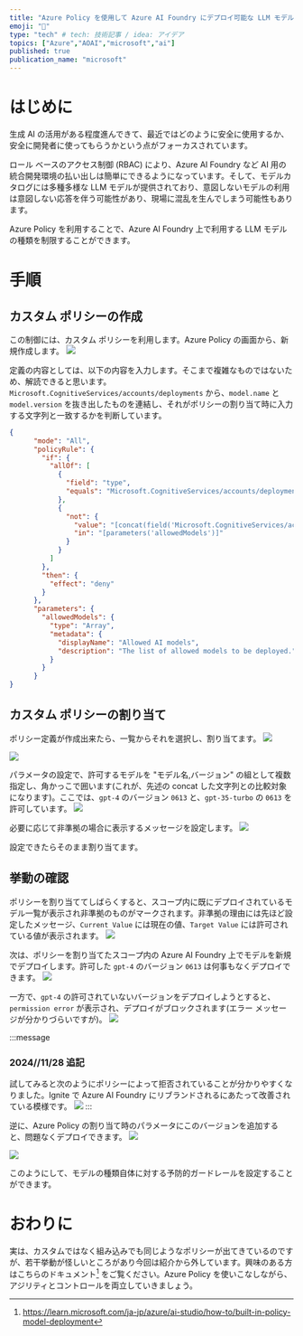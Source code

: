 ```yaml
---
title: "Azure Policy を使用して Azure AI Foundry にデプロイ可能な LLM モデルの種類を制限する"
emoji: "🍩"
type: "tech" # tech: 技術記事 / idea: アイデア
topics: ["Azure","AOAI","microsoft","ai"]
published: true
publication_name: "microsoft"
---
```


# はじめに
生成 AI の活用がある程度進んできて、最近ではどのように安全に使用するか、安全に開発者に使ってもらうかという点がフォーカスされています。

ロール ベースのアクセス制御 (RBAC) により、Azure AI Foundry など AI 用の統合開発環境の払い出しは簡単にできるようになっています。そして、モデルカタログには多種多様な LLM モデルが提供されており、意図しないモデルの利用は意図しない応答を伴う可能性があり、現場に混乱を生んでしまう可能性もあります。

Azure Policy を利用することで、Azure AI Foundry 上で利用する LLM モデルの種類を制限することができます。

# 手順

## カスタム ポリシーの作成
この制御には、カスタム ポリシーを利用します。Azure Policy の画面から、新規作成します。
![](/images/20241115-modelcontrol/modelgov01.png)

定義の内容としては、以下の内容を入力します。そこまで複雑なものではないため、解読できると思います。`Microsoft.CognitiveServices/accounts/deployments` から、`model.name` と `model.version` を抜き出したものを連結し、それがポリシーの割り当て時に入力する文字列と一致するかを判断しています。
```json
{
      "mode": "All",
      "policyRule": {
        "if": {
          "allOf": [
            {
              "field": "type",
              "equals": "Microsoft.CognitiveServices/accounts/deployments"
            },
            {
              "not": {
                "value": "[concat(field('Microsoft.CognitiveServices/accounts/deployments/model.name'), ',', field('Microsoft.CognitiveServices/accounts/deployments/model.version'))]",
                "in": "[parameters('allowedModels')]"
              }
            }
          ]
        },
        "then": {
          "effect": "deny"
        }
      },
      "parameters": {
        "allowedModels": {
          "type": "Array",
          "metadata": {
            "displayName": "Allowed AI models",
            "description": "The list of allowed models to be deployed."
          }
        }
      }
}
```

## カスタム ポリシーの割り当て
ポリシー定義が作成出来たら、一覧からそれを選択し、割り当てます。
![](/images/20241115-modelcontrol/modelgov02.png)

![](/images/20241115-modelcontrol/modelgov03.png)

パラメータの設定で、許可するモデルを "モデル名,バージョン" の組として複数指定し、角かっこで囲います(これが、先述の concat した文字列との比較対象になります)。ここでは、`gpt-4` のバージョン `0613` と、`gpt-35-turbo` の `0613` を許可しています。
![](/images/20241115-modelcontrol/modelgov04.png)

必要に応じて非準拠の場合に表示するメッセージを設定します。
![](/images/20241115-modelcontrol/modelgov05.png)

設定できたらそのまま割り当てます。

## 挙動の確認
ポリシーを割り当ててしばらくすると、スコープ内に既にデプロイされているモデル一覧が表示され非準拠のものがマークされます。非準拠の理由には先ほど設定したメッセージ、`Current Value` には現在の値、`Target Value` には許可されている値が表示されます。
![](/images/20241115-modelcontrol/modelgov06.png)

次は、ポリシーを割り当てたスコープ内の Azure AI Foundry 上でモデルを新規でデプロイします。許可した `gpt-4` のバージョン `0613` は何事もなくデプロイできます。
![](/images/20241115-modelcontrol/modelgov07.png)

一方で、`gpt-4` の許可されていないバージョンをデプロイしようとすると、`permission error` が表示され、デプロイがブロックされます(エラー メッセージが分かりづらいですが)。
![](/images/20241115-modelcontrol/modelgov08.png)

:::message
### 2024//11/28 追記
試してみると次のようにポリシーによって拒否されていることが分かりやすくなりました。Ignite で Azure AI Foundry にリブランドされるにあたって改善されている模様です。
![](/images/20241115-modelcontrol/update01.png)
:::

逆に、Azure Policy の割り当て時のパラメータにこのバージョンを追加すると、問題なくデプロイできます。
![](/images/20241115-modelcontrol/modelgov09.png)

![](/images/20241115-modelcontrol/modelgov10.png)

このようにして、モデルの種類自体に対する予防的ガードレールを設定することができます。

# おわりに
実は、カスタムではなく組み込みでも同じようなポリシーが出てきているのですが、若干挙動が怪しいところがあり今回は紹介から外しています。興味のある方はこちらのドキュメント[^1] をご覧ください。Azure Policy を使いこなしながら、アジリティとコントロールを両立していきましょう。

[^1]: https://learn.microsoft.com/ja-jp/azure/ai-studio/how-to/built-in-policy-model-deployment